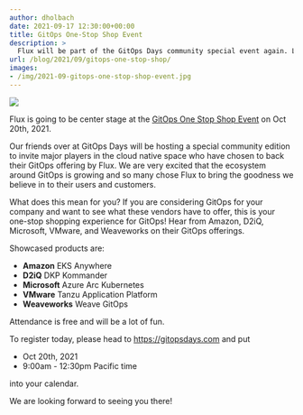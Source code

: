 ```yaml
---
author: dholbach
date: 2021-09-17 12:30:00+00:00
title: GitOps One-Stop Shop Event
description: >
  Flux will be part of the GitOps Days community special event again. Learn from vendors who chose Flux for their GitOps offering: Amazon, D2IQ, Microsoft, Weaveworks.
url: /blog/2021/09/gitops-one-stop-shop/
images:
- /img/2021-09-gitops-one-stop-shop-event.jpg
---
```


![](/img/2021-09-gitops-one-stop-shop-event.jpg)

Flux is going to be center stage at the [GitOps One Stop Shop Event](https://gitopsdays.com) on Oct 20th, 2021.

Our friends over at GitOps Days will be hosting a special community edition to invite major players in the cloud native space who have chosen to back their GitOps offering by Flux. We are very excited that the ecosystem around GitOps is growing and so many chose Flux to bring the goodness we believe in to their users and customers.

What does this mean for you? If you are considering GitOps for your company and want to see what these vendors have to offer, this is your one-stop shopping experience for GitOps! Hear from Amazon, D2iQ, Microsoft, VMware, and Weaveworks on their GitOps offerings.

Showcased products are:

- **Amazon** EKS Anywhere
- **D2iQ** DKP Kommander
- **Microsoft** Azure Arc Kubernetes
- **VMware** Tanzu Application Platform
- **Weaveworks** Weave GitOps

Attendance is free and will be a lot of fun.

To register today, please head to <https://gitopsdays.com> and put

- Oct 20th, 2021
- 9:00am - 12:30pm Pacific time

into your calendar.

We are looking forward to seeing you there!
